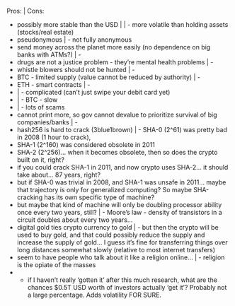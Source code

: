 Pros:	| Cons:
- possibly more stable than the USD | |	- more volatile than holding assets (stocks/real estate)
- pseudonymous |	- not fully anonymous
- send money across the planet more easily (no dependence on big banks with ATMs?) |	- 
- drugs are not a justice problem - they’re mental health problems |	- 
- whistle blowers should not be hunted |	- 
- BTC - limited supply (value cannot be reduced by authority) |	- 
- ETH - smart contracts |	- 
- |	- complicated (can’t just swipe your debit card yet)
- |	- BTC - slow
- |	- lots of scams
- cannot print more, so gov cannot devalue to prioritize survival of big companies/banks |	- 
- hash256 is hard to crack (3blue1brown) |	- SHA-0 (2^61) was pretty bad in 2008 (1 hour to crack), 
- SHA-1 (2^160) was considered obsolete in 2011
- SHA-2 (2^256)… when it becomes obsolete, then so does the crypto built on it, right?
- if you could crack SHA-1 in 2011, and now crypto uses SHA-2… it should take about… 87 years, right?
- but if SHA-0 was trivial in 2008, and SHA-1 was unsafe in 2011… maybe that trajectory is only for generalized computing? So maybe SHA-cracking has its own specific type of machine?
- but maybe that kind of machine will only be doubling processor ability once every two years, still? |	- Moore’s law - density of transistors in a circuit doubles about every two years…
- digital gold ties crypto currency to gold |	- but then the crypto will be used to buy gold, and that could possibly reduce the supply and increase the supply of gold…  I guess it’s fine for transferring things over long distances somewhat slowly (relative to most internet transfers)
- seem to have people who talk about it like a religion online… |	- religion is the opiate of the masses
- 	- if I haven’t really ‘gotten it’ after this much research, what are the chances $0.5T USD worth of investors actually ‘get it’? Probably not a large percentage. Adds volatility FOR SURE.